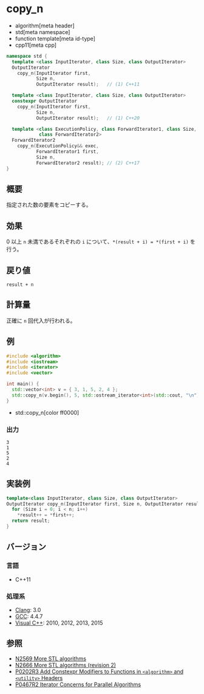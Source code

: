 # copy_n
* algorithm[meta header]
* std[meta namespace]
* function template[meta id-type]
* cpp11[meta cpp]


```cpp
namespace std {
  template <class InputIterator, class Size, class OutputIterator>
  OutputIterator
    copy_n(InputIterator first,
           Size n,
           OutputIterator result);   // (1) C++11

  template <class InputIterator, class Size, class OutputIterator>
  constexpr OutputIterator
    copy_n(InputIterator first,
           Size n,
           OutputIterator result);   // (1) C++20

  template <class ExecutionPolicy, class ForwardIterator1, class Size,
            class ForwardIterator2>
  ForwardIterator2
    copy_n(ExecutionPolicy&& exec,
           ForwardIterator1 first,
           Size n,
           ForwardIterator2 result); // (2) C++17
}
```

## 概要
指定された数の要素をコピーする。


## 効果
0 以上 `n` 未満であるそれぞれの `i` について、`*(result + i) = *(first + i)` を行う。


## 戻り値
`result + n`


## 計算量
正確に `n` 回代入が行われる。


## 例
```cpp example
#include <algorithm>
#include <iostream>
#include <iterator>
#include <vector>

int main() {
  std::vector<int> v = { 3, 1, 5, 2, 4 };
  std::copy_n(v.begin(), 5, std::ostream_iterator<int>(std::cout, "\n"));
}
```
* std::copy_n[color ff0000]

### 出力
```
3
1
5
2
4
```


## 実装例
```cpp
template<class InputIterator, class Size, class OutputIterator>
OutputIterator copy_n(InputIterator first, Size n, OutputIterator result) {
  for (Size i = 0; i < n; i++)
    *result++ = *first++;
  return result;
}
```

## バージョン
### 言語
- C++11

### 処理系
- [Clang](/implementation.md#clang): 3.0
- [GCC](/implementation.md#gcc): 4.4.7
- [Visual C++](/implementation.md#visual_cpp): 2010, 2012, 2013, 2015


## 参照
- [N2569 More STL algorithms](http://www.open-std.org/jtc1/sc22/wg21/docs/papers/2008/n2569.pdf)
- [N2666 More STL algorithms (revision 2)](http://www.open-std.org/jtc1/sc22/wg21/docs/papers/2008/n2666.pdf)
- [P0202R3 Add Constexpr Modifiers to Functions in `<algorithm>` and `<utility>` Headers](http://www.open-std.org/jtc1/sc22/wg21/docs/papers/2017/p0202r3.html)
- [P0467R2 Iterator Concerns for Parallel Algorithms](http://www.open-std.org/jtc1/sc22/wg21/docs/papers/2017/p0467r2.html)
